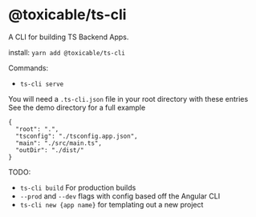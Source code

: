 # @toxicable/ts-cli

A CLI for building TS Backend Apps.

install: `yarn add @toxicable/ts-cli`


Commands:
* `ts-cli serve`

You will need a `.ts-cli.json` file in your root directory with these entries
See the demo directory for a full example
```
{
  "root": ".",
  "tsconfig": "./tsconfig.app.json",
  "main": "./src/main.ts",
  "outDir": "./dist/"
} 
```

TODO:
* `ts-cli build` For production builds
* `--prod` and `--dev` flags with config based off the Angular CLI
* `ts-cli new {app name}` for templating out a new project



